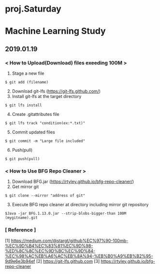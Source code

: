 # proj.Saturday
# Machine Learning Study

## 2019.01.19
### < How to Upload(Download) files exeeding 100M >
1. Stage a new file
```
$ git add (filename)
```
2. Download git-lfs (https://git-lfs.github.com/)
3. Install git-lfs at the target directory
```
$ git lfs install
```
4. Create .gitattributes file
```
$ git lfs track "condition(ex:*.txt)"
```
5. Commit updated files
```
$ git commit -m "Large file included"
```
6. Push(pull)
```
$ git push(pull)
```

### < How to Use BFG Repo Cleaner >
1. Download BFG.jar (https://rtyley.github.io/bfg-repo-cleaner/)
2. Get mirror git 
```
$ git clone --mirror "address of git"
```
3. Execute BFG repo cleaner at directory including mirror git repository
```
$Java -jar BFG.1.13.0.jar --strip-blobs-bigger-than 100M (mygitname).git
```

### \[ Reference \]
\[1\] <https://medium.com/@stargt/github%EC%97%90-100mb-%EC%9D%B4%EC%83%81%EC%9D%98-%ED%8C%8C%EC%9D%BC%EC%9D%84-%EC%98%AC%EB%A6%AC%EB%8A%94-%EB%B0%A9%EB%B2%95-9d9e6e3b94ef>
\[2\] <https://git-lfs.github.com>
\[3\] <https://rtyley.github.io/bfg-repo-cleaner>
